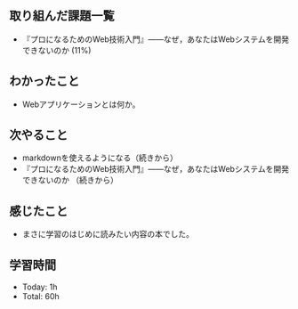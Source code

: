 ## 取り組んだ課題一覧
- 『プロになるためのWeb技術入門』――なぜ，あなたはWebシステムを開発できないのか (11%)
## わかったこと
- Webアプリケーションとは何か。
## 次やること
- markdownを使えるようになる（続きから）
- 『プロになるためのWeb技術入門』――なぜ，あなたはWebシステムを開発できないのか （続きから）
## 感じたこと
- まさに学習のはじめに読みたい内容の本でした。
## 学習時間
- Today: 1h
- Total: 60h
